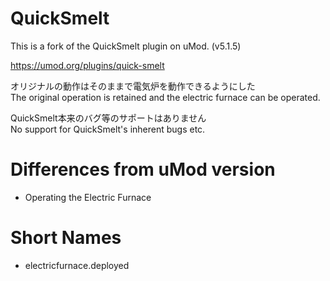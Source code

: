 # QuickSmelt

This is a fork of the QuickSmelt plugin on uMod. (v5.1.5)

https://umod.org/plugins/quick-smelt

オリジナルの動作はそのままで電気炉を動作できるようにした  
The original operation is retained and the electric furnace can be operated.

QuickSmelt本来のバグ等のサポートはありません  
No support for QuickSmelt's inherent bugs etc.

# Differences from uMod version
- Operating the Electric Furnace

# Short Names
- electricfurnace.deployed
